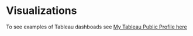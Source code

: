 # Visualizations
To see examples of Tableau dashboads see [My Tableau Public Profile here](https://public.tableau.com/profile/demeritius.griffin#!/)
